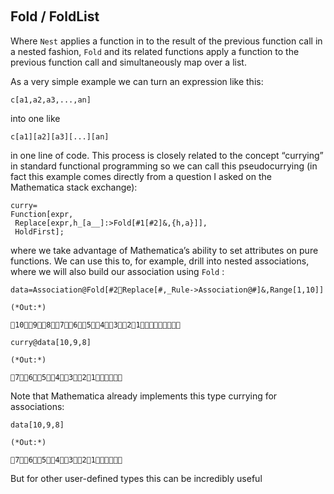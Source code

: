 <a id="fold--foldlist" style="width:0;height:0;margin:0;padding:0;">&zwnj;</a>

## Fold / FoldList

Where  ```Nest```  applies a function in to the result of the previous function call in a nested fashion,  ```Fold```  and its related functions apply a function to the previous function call and simultaneously map over a list.

As a very simple example we can turn an expression like this:

	c[a1,a2,a3,...,an]

into one like

	c[a1][a2][a3][...][an]

in one line of code. This process is closely related to the concept “currying” in standard functional programming so we can call this pseudocurrying (in fact this example comes directly from a question I asked on the Mathematica stack exchange):

	curry=
	Function[expr,
	 Replace[expr,h_[a__]:>Fold[#1[#2]&,{h,a}]],
	 HoldFirst];

where we take advantage of Mathematica’s ability to set attributes on pure functions. We can use this to, for example, drill into nested associations, where we will also build our association using  ```Fold``` :

	data=Association@Fold[#2Replace[#,_Rule->Association@#]&,Range[1,10]]

	(*Out:*)
	
	10987654321

	curry@data[10,9,8]

	(*Out:*)
	
	7654321

Note that Mathematica already implements this type currying for associations:

	data[10,9,8]

	(*Out:*)
	
	7654321

But for other user-defined types this can be incredibly useful